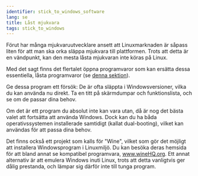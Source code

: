```yaml
---
identifier: stick_to_windows_software
lang: se
title: Låst mjukvara
tags: stick_to_windows
---
```


Förut har många mjukvaruutvecklare ansett att Linuxmarknaden är såpass liten för att man ska orka släppa mjukvara till plattformen. Trots att detta är en vändpunkt, kan den mesta låsta mjukvaran inte köras på Linux.

Med det sagt finns det flertalet öppna programvaror som kan ersätta dessa essentiella, låsta programvaror (se <a href="/items/warez">denna sektion</a>).

Ge dessa program ett försök: De är ofta släppta i Windowsversioner, vilka du kan använda nu direkt. Ta en titt på skärmdumpar och funktionslista, och se om de passar dina behov.

Om det är ett program du absolut inte kan vara utan, då är nog det bästa valet att fortsätta att använda Windows. Dock kan du ha båda operativssystemen installerade samtidigt (kallat dual-booting), vilket kan användas för att passa dina behov.


Det finns också ett projekt som kalls för "Wine", vilket som gör det möjligt att installera Windowsprogram i Linuxmiljö. Du kan besöka deras hemsida för att bland annat se kompatibel programvara, <a href="http://www.winehq.org">www.wineHQ.org</a>. Ett annat alternativ är att emulera Windows inuti Linux, trots att detta vanligtvis ger dålig prestanda, och lämpar sig därför inte till tunga program.

